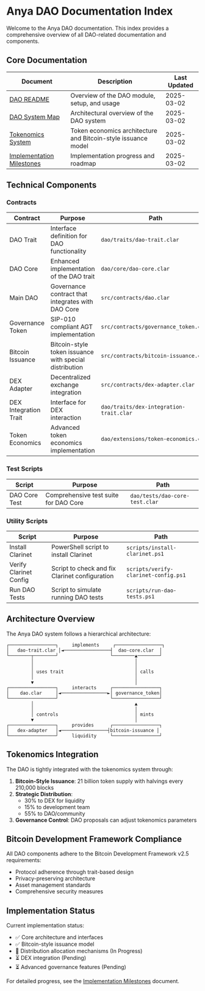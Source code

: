 # Anya DAO Documentation Index

Welcome to the Anya DAO documentation. This index provides a comprehensive overview of all DAO-related documentation and components.

## Core Documentation

| Document | Description | Last Updated |
|----------|-------------|--------------|
| [DAO README](../dao/README.md) | Overview of the DAO module, setup, and usage | 2025-03-02 |
| [DAO System Map](DAO_SYSTEM_MAP.md) | Architectural overview of the DAO system | 2025-03-02 |
| [Tokenomics System](TOKENOMICS_SYSTEM.md) | Token economics architecture and Bitcoin-style issuance model | 2025-03-02 |
| [Implementation Milestones](IMPLEMENTATION_MILESTONES.md) | Implementation progress and roadmap | 2025-03-02 |

## Technical Components

### Contracts

| Contract | Purpose | Path |
|----------|---------|------|
| DAO Trait | Interface definition for DAO functionality | `dao/traits/dao-trait.clar` |
| DAO Core | Enhanced implementation of the DAO trait | `dao/core/dao-core.clar` |
| Main DAO | Governance contract that integrates with DAO Core | `src/contracts/dao.clar` |
| Governance Token | SIP-010 compliant AGT implementation | `src/contracts/governance_token.clar` |
| Bitcoin Issuance | Bitcoin-style token issuance with special distribution | `src/contracts/bitcoin-issuance.clar` |
| DEX Adapter | Decentralized exchange integration | `src/contracts/dex-adapter.clar` |
| DEX Integration Trait | Interface for DEX interaction | `dao/traits/dex-integration-trait.clar` |
| Token Economics | Advanced token economics implementation | `dao/extensions/token-economics.clar` |

### Test Scripts

| Script | Purpose | Path |
|--------|---------|------|
| DAO Core Test | Comprehensive test suite for DAO Core | `dao/tests/dao-core-test.clar` |

### Utility Scripts

| Script | Purpose | Path |
|--------|---------|------|
| Install Clarinet | PowerShell script to install Clarinet | `scripts/install-clarinet.ps1` |
| Verify Clarinet Config | Script to check and fix Clarinet configuration | `scripts/verify-clarinet-config.ps1` |
| Run DAO Tests | Script to simulate running DAO tests | `scripts/run-dao-tests.ps1` |

## Architecture Overview

The Anya DAO system follows a hierarchical architecture:

```
┌─────────────────┐     implements     ┌─────────────────┐
│   dao-trait.clar │◄─────────────────┤  dao-core.clar  │
└────────┬────────┘                   └────────▲────────┘
         │                                     │
         │                                     │
         │ uses trait                          │ calls
         │                                     │
         ▼                                     │
┌─────────────────┐     interacts     ┌─────────────────┐
│    dao.clar     │◄─────────────────►│ governance_token│
└─────────────────┘                   └─────────────────┘
         │                                     ▲
         │                                     │
         │ controls                            │ mints
         ▼                                     │
┌─────────────────┐     provides      ┌─────────────────┐
│   dex-adapter   │◄─────────────────┤bitcoin-issuance │
└─────────────────┘     liquidity     └─────────────────┘
```

## Tokenomics Integration

The DAO is tightly integrated with the tokenomics system through:

1. **Bitcoin-Style Issuance**: 21 billion token supply with halvings every 210,000 blocks
2. **Strategic Distribution**: 
   - 30% to DEX for liquidity
   - 15% to development team
   - 55% to DAO/community
3. **Governance Control**: DAO proposals can adjust tokenomics parameters

## Bitcoin Development Framework Compliance

All DAO components adhere to the Bitcoin Development Framework v2.5 requirements:

- Protocol adherence through trait-based design
- Privacy-preserving architecture
- Asset management standards
- Comprehensive security measures

## Implementation Status

Current implementation status:
- ✅ Core architecture and interfaces
- ✅ Bitcoin-style issuance model 
- 🔄 Distribution allocation mechanisms (In Progress)
- ⏳ DEX integration (Pending)
- ⏳ Advanced governance features (Pending)

For detailed progress, see the [Implementation Milestones](IMPLEMENTATION_MILESTONES.md) document.